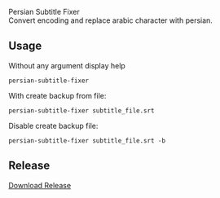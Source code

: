 Persian Subtitle Fixer  
Convert encoding and replace arabic character with persian.

## Usage
Without any argument display help
```shell
persian-subtitle-fixer
```
With create backup from file:
```shell
persian-subtitle-fixer subtitle_file.srt
```
Disable create backup file:
```shell
persian-subtitle-fixer subtitle_file.srt -b
```

## Release
[Download Release](https://github.com/parsa-kafi/persian-subtitle-fixer/releases)